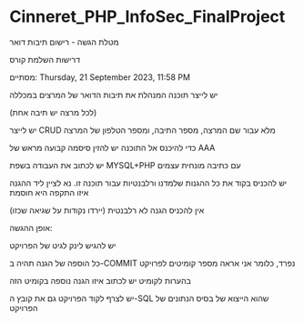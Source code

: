 # Cinneret_PHP_InfoSec_FinalProject

מטלת הגשה - רישום תיבות דואר

דרישות השלמת קורס

מסתיים: Thursday, 21 September 2023, 11:58 PM

יש לייצר תוכנה המנהלת את תיבות הדואר של המרצים במכללה

(לכל מרצה יש תיבה אחת)

יש לייצר CRUD מלא עבור שם המרצה, מספר התיבה, ומספר הטלפון של המרצה

כדי להיכנס אל התוכנה יש להזין סיסמה קבועה מראש של AAA

יש לכתוב את העבודה בשפת MYSQL+PHP עם כתיבה מונחית עצמים

יש להכניס בקוד את כל ההגנות שלמדנו ורלבנטיות עבור תוכנה זו. נא לציין ליד ההגנה איזו התקפה היא חוסמת

אין להכניס הגנה לא רלבנטית (יירדו נקודות על שגיאה שכזו)

אופן ההגשה:

יש להגיש לינק לגיט של הפרויקט

כל הוספה של הגנה תהיה ב-COMMIT נפרד, כלומר אני אראה מספר קומיטים לפרויקט

בהערות לקומיט יש לכתוב איזו הגנה נוספה בקומיט הזה

יש לצרף לקוד הפרויקט גם את קובץ ה-SQL שהוא הייצוא של בסיס הנתונים של הפרויקט
